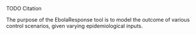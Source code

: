 TODO Citation

The purpose of the EbolaResponse tool is to model the outcome of various control scenarios, given varying epidemiological inputs.
